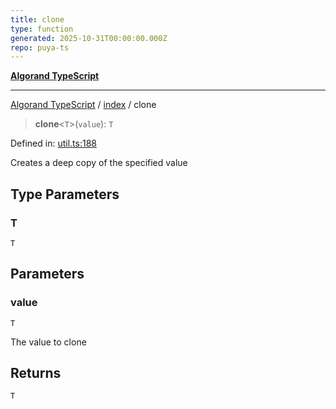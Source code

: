 ```yaml
---
title: clone
type: function
generated: 2025-10-31T00:00:00.000Z
repo: puya-ts
---
```


[**Algorand TypeScript**](docs/_md/README)

---

[Algorand TypeScript](docs/_md/modules) / [index](/reference/algorand-typescript/api/index/readme/) / clone

> **clone**\<`T`\>(`value`): `T`

Defined in: [util.ts:188](https://github.com/algorandfoundation/puya-ts/blob/main/packages/algo-ts/src/util.ts#L188)

Creates a deep copy of the specified value

## Type Parameters

### T

`T`

## Parameters

### value

`T`

The value to clone

## Returns

`T`
